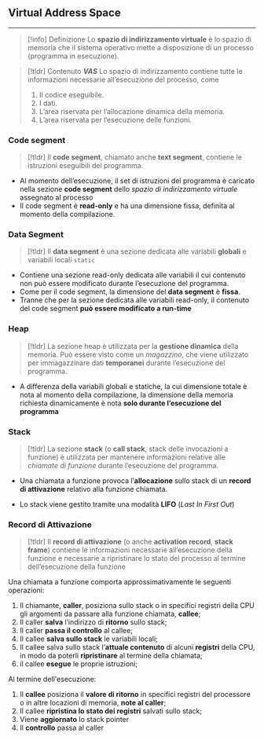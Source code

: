 ## Virtual Address Space
---
>[!info] Definizione
>Lo **spazio di indirizzamento virtuale** è lo spazio di memoria che il sistema operativo mette a disposizione di un processo (programma in esecuzione).

>[!tldr] Contenuto ***VAS***
>Lo spazio di indirizzamento contiene tutte le informazioni necessarie all’esecuzione del processo, come
>1. Il codice eseguibile.
>2. I dati.
>3. L’area riservata per l’allocazione dinamica della memoria.
>4. L’area riservata per l’esecuzione delle funzioni.

### Code segment
>[!tldr]
>Il **code segment**, chiamato anche **text segment**, contiene le istruzioni eseguibili del programma.
>
- Al momento dell’esecuzione, il set di istruzioni del programma è caricato nella sezione **code segment** dello *spazio di indirizzamento virtuale* assegnato al processo
- Il code segment è **read-only** e ha una dimensione fissa, definita al momento della compilazione.

### Data Segment
>[!tldr]
>Il **data segment** è una sezione dedicata alle variabili **globali** e variabili locali `static`

- Contiene una sezione read-only dedicata alle variabili il cui contenuto non può essere modificato durante l’esecuzione del programma.
- Come per il code segment, la dimensione del **data segment** è **fissa**.
- Tranne che per la sezione dedicata alle variabili read-only, il contenuto del code segment **può essere modificato a run-time**

### Heap
>[!tldr]
>La sezione heap è utilizzata per la **gestione dinamica** della memoria.
>Può essere visto come un *magazzino*, che viene utilizzato per immagazzinare dati **temporanei** durante l’esecuzione del programma.

- A differenza della variabili globali e statiche, la cui dimensione totale è nota al momento della compilazione, la dimensione della memoria richiesta dinamicamente è nota **solo durante l’esecuzione del programma**

### Stack
>[!tldr]
>La sezione **stack** (o **call stack**, stack delle invocazioni a funzione) è utilizzata per mantenere informazioni relative alle *chiamate di funzione* durante l’esecuzione del programma.

- Una chiamata a funzione provoca l’**allocazione** sullo stack di un **record di attivazione** relativo alla funzione chiamata.

- Lo stack viene gestito tramite una modalità **LIFO** (*Last In First Out*)

### Record di Attivazione
>[!tldr]
>Il **record di attivazione** (o anche **activation record**, **stack frame**) contiene le informazioni necessarie all’esecuzione della funzione e necessarie a ripristinare lo stato del processo al termine dell’esecuzione della funzione

Una chiamata a funzione comporta approssimativamente le seguenti operazioni:
1. Il chiamante, **caller**, posiziona sullo stack o in specifici registri della CPU gli argomenti da passare alla funzione chiamata, **callee**;
2. Il caller **salva** l’indirizzo di **ritorno** sullo stack;
3. Il caller **passa il controllo** al callee;
4. Il callee **salva sullo stack** le variabili locali;
5. Il callee salva sullo stack l’**attuale contenuto** di alcuni **registri** della CPU, in modo da poterli **ripristinare** al termine della chiamata;
6. il callee **esegue** le proprie istruzioni;

Al termine dell'esecuzione:
1. Il **callee** posiziona il **valore di ritorno** in specifici registri del processore o in altre locazioni di memoria, **note al caller**;
2. Il callee **ripristina lo stato dei registri** salvati sullo stack;
3. Viene **aggiornato** lo stack pointer
4. Il **controllo** passa al caller